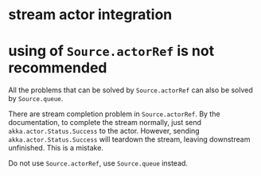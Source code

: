 # stream actor integration

# using of `Source.actorRef` is not recommended

All the problems that can be solved by `Source.actorRef`
can also be solved by `Source.queue`.

There are stream completion problem in `Source.actorRef`.
By the documentation, to complete the stream normally, 
just send `akka.actor.Status.Success` to the actor. 
However, sending `akka.actor.Status.Success` will teardown
the stream, leaving downstream unfinished.
This is a mistake.

Do not use `Source.actorRef`, use `Source.queue` instead.